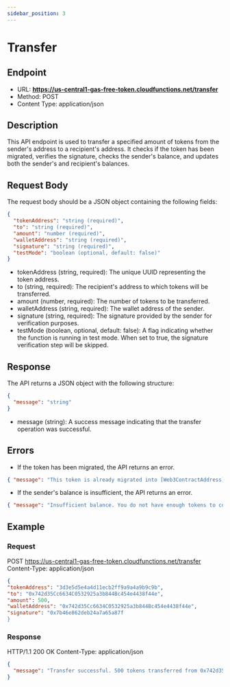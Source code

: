 ```yaml
---
sidebar_position: 3
---
```


# Transfer

## Endpoint

- URL: **https://us-central1-gas-free-token.cloudfunctions.net/transfer**
- Method: POST
- Content Type: application/json

## Description

This API endpoint is used to transfer a specified amount of tokens from the sender's address to a recipient's address. It checks if the token has been migrated, verifies the signature, checks the sender's balance, and updates both the sender's and recipient's balances.

## Request Body

The request body should be a JSON object containing the following fields:

```json
{
  "tokenAddress": "string (required)",
  "to": "string (required)",
  "amount": "number (required)",
  "walletAddress": "string (required)",
  "signature": "string (required)",
  "testMode": "boolean (optional, default: false)"
}
```

- tokenAddress (string, required): The unique UUID representing the token address.
- to (string, required): The recipient's address to which tokens will be transferred.
- amount (number, required): The number of tokens to be transferred.
- walletAddress (string, required): The wallet address of the sender.
- signature (string, required): The signature provided by the sender for verification purposes.
- testMode (boolean, optional, default: false): A flag indicating whether the function is running in test mode. When set to true, the signature verification step will be skipped.

## Response

The API returns a JSON object with the following structure:

```json
{
  "message": "string"
}
```

- message (string): A success message indicating that the transfer operation was successful.

## Errors

- If the token has been migrated, the API returns an error.

```json
{ "message": "This token is already migrated into [Web3ContractAddress]." }
```

- If the sender's balance is insufficient, the API returns an error.

```json
{ "message": "Insufficient balance. You do not have enough tokens to complete this transaction." }
```

## Example

### Request

POST https://us-central1-gas-free-token.cloudfunctions.net/transfer
Content-Type: application/json

```json
{
"tokenAddress": "3d3e5d5e4a4d11ecb2ff9a9a4a9b9c9b",
"to": "0x742d35Cc6634C0532925a3b844Bc454e4438f44e",
"amount": 500,
"walletAddress": "0x742d35Cc6634C0532925a3b844Bc454e4438f44e",
"signature": "0x7b46e862deb24a7a65a87f
}
```

### Response

HTTP/1.1 200 OK
Content-Type: application/json

```json
{
  "message": "Transfer successful. 500 tokens transferred from 0x742d35Cc6634C0532925a3b844Bc454e4438f44e to 0x742d35Cc6634C0532925a3b844Bc454e4438f44e"
}
```
